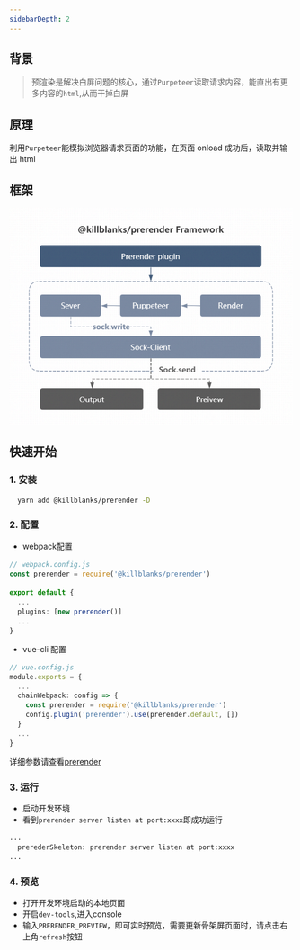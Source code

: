 ```yaml
---
sidebarDepth: 2
---
```


## 背景

> 预渲染是解决白屏问题的核心，通过`Purpeteer`读取请求内容，能直出有更多内容的`html`,从而干掉白屏

## 原理

利用`Purpeteer`能模拟浏览器请求页面的功能，在页面 onload 成功后，读取并输出 html

## 框架

![@killblanks_prerender_framework](./imgs/@killblanks_prerender_framework.png)

## 快速开始

### 1. 安装

```sh
  yarn add @killblanks/prerender -D
```

### 2. 配置

- webpack配置

```ts
// webpack.config.js
const prerender = require('@killblanks/prerender')

export default {
  ...
  plugins: [new prerender()]
  ...
}
```

- vue-cli 配置

```ts
// vue.config.js
module.exports = {
  ...
  chainWebpack: config => {
    const prerender = require('@killblanks/prerender')
    config.plugin('prerender').use(prerender.default, [])
  }
  ...
}
```

详细参数请查看[prerender](../../documents/prerender)

### 3. 运行

- 启动开发环境
- 看到`prerender server listen at port:xxxx`即成功运行

```bash
...
  prerederSkeleton: prerender server listen at port:xxxx
...

```

### 4. 预览

- 打开开发环境启动的本地页面
- 开启`dev-tools`,进入console
- 输入`PRERENDER_PREVIEW`，即可实时预览，需要更新骨架屏页面时，请点击右上角`refresh`按钮




